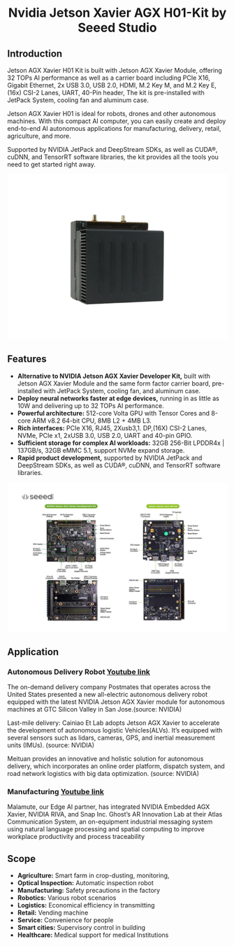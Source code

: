 <h1 align="center">Nvidia Jetson Xavier AGX H01-Kit by Seeed Studio</h1>

## Introduction

Jetson AGX Xavier H01 Kit is built with Jetson AGX Xavier Module, offering 32 TOPs AI performance as well as a carrier board including PCIe X16, Gigabit Ethernet, 2x USB 3.0, USB 2.0, HDMI, M.2 Key M, and M.2 Key E, (16x) CSI-2 Lanes, UART, 40-Pin header, The kit is pre-installed with JetPack System, cooling fan and aluminum case. </br>

Jetson AGX Xavier H01 is ideal for robots, drones and other autonomous machines. With this compact AI computer, you can easily create and deploy end-to-end AI autonomous applications for manufacturing, delivery, retail, agriculture, and more. </br>

Supported by NVIDIA JetPack and DeepStream SDKs, as well as CUDA®, cuDNN, and TensorRT software libraries, the kit provides all the tools you need to get started right away. </br>

![1](agx.png)

## Features

* __Alternative to NVIDIA Jetson AGX Xavier Developer Kit,__ built with Jetson AGX Xavier Module and the same form factor carrier board, pre-installed with JetPack System, cooling fan, and aluminum case. </br>
* __Deploy neural networks faster at edge devices,__ running in as little as 10W and delivering up to 32 TOPs AI performance. </br>
* __Powerful architecture:__ 512-core Volta GPU with Tensor Cores and 8-core ARM v8.2 64-bit CPU, 8MB L2 + 4MB L3. </br>
* __Rich interfaces:__ PCIe X16, RJ45, 2Xusb3,1. DP,(16X) CSI-2 Lanes, NVMe, PCIe x1, 2xUSB 3.0, USB 2.0, UART and 40-pin GPIO. </br>
* __Sufficient storage for complex AI workloads:__ 32GB 256-Bit LPDDR4x | 137GB/s, 32GB eMMC 5.1, support NVMe expand storage. </br> 
* __Rapid product development,__ supported by NVIDIA JetPack and DeepStream SDKs, as well as CUDA®, cuDNN, and TensorRT software libraries. </br>

![2](comparsion.jpg)

## Application

### Autonomous Delivery Robot [Youtube link](https://www.youtube.com/watch?v=pckZFC_hs50&feature=youtu.be)

The on-demand delivery company Postmates that operates across the United States presented a new all-electric autonomous delivery robot equipped with the latest NVIDIA Jetson AGX Xavier module for autonomous machines at GTC Silicon Valley in San Jose.(source: NVIDIA) </br>

Last-mile delivery: Cainiao Et Lab adopts Jetson AGX Xavier to accelerate the development of autonomous logistic Vehicles(ALVs). It’s equipped with several sensors such as lidars, cameras, GPS, and inertial measurement units (IMUs). (source: NVIDIA) </br>

Meituan provides an innovative and holistic solution for autonomous delivery, which incorporates an online order platform, dispatch system, and road network logistics with big data optimization. (source: NVIDIA) </br>

### Manufacturing [Youtube link](https://www.youtube.com/watch?v=WA-VQBUEvAw&feature=youtu.be)

Malamute, our Edge AI partner, has integrated NVIDIA Embedded AGX Xavier, NVIDIA RIVA, and Snap Inc. Ghost’s AR Innovation Lab at their Atlas Communication System, an on-equipment industrial messaging system using natural language processing and spatial computing to improve workplace productivity and process traceability

## Scope

* **Agriculture:** Smart farm in crop-dusting, monitoring,
* **Optical Inspection:** Automatic inspection robot
* **Manufacturing:** Safety precautions in the factory
* **Robotics:** Various robot scenarios 
* **Logistics:** Economical efficiency in transmitting
* **Retail:** Vending machine
* **Service:** Convenience for people 
* **Smart cities:** Supervisory control in building
* **Healthcare:** Medical support for medical Institutions 
